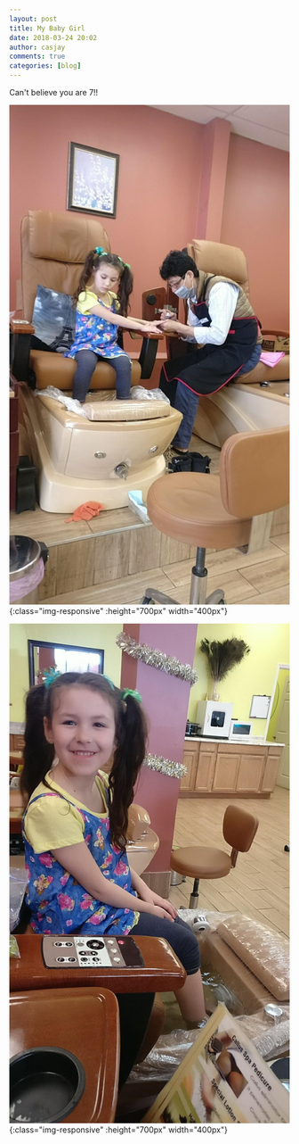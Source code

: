 ```yaml
---
layout: post
title: My Baby Girl
date: 2018-03-24 20:02
author: casjay
comments: true
categories: [blog]
---
```


Can't believe you are 7!!  
  
![Image](https://raw.githubusercontent.com/malaks-us/jason/master/wp-content/uploads/2018/03/received_101550822015675049081174253046245585.jpeg){:class="img-responsive" :height="700px" width="400px"}  
  
![Image](https://raw.githubusercontent.com/malaks-us/jason/master/wp-content/uploads/2018/03/received_101550820885925048477099361587538641.jpeg){:class="img-responsive" :height="700px" width="400px"}  
